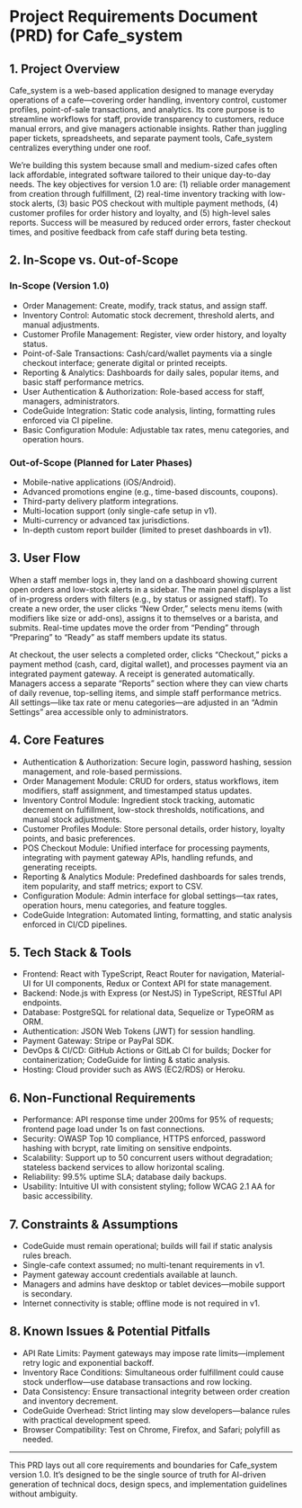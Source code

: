 # Project Requirements Document (PRD) for Cafe_system

## 1. Project Overview
Cafe_system is a web-based application designed to manage everyday operations of a cafe—covering order handling, inventory control, customer profiles, point-of-sale transactions, and analytics. Its core purpose is to streamline workflows for staff, provide transparency to customers, reduce manual errors, and give managers actionable insights. Rather than juggling paper tickets, spreadsheets, and separate payment tools, Cafe_system centralizes everything under one roof.

We’re building this system because small and medium-sized cafes often lack affordable, integrated software tailored to their unique day-to-day needs. The key objectives for version 1.0 are: (1) reliable order management from creation through fulfillment, (2) real-time inventory tracking with low-stock alerts, (3) basic POS checkout with multiple payment methods, (4) customer profiles for order history and loyalty, and (5) high-level sales reports. Success will be measured by reduced order errors, faster checkout times, and positive feedback from cafe staff during beta testing.

## 2. In-Scope vs. Out-of-Scope

### In-Scope (Version 1.0)
- Order Management: Create, modify, track status, and assign staff.
- Inventory Control: Automatic stock decrement, threshold alerts, and manual adjustments.
- Customer Profile Management: Register, view order history, and loyalty status.
- Point-of-Sale Transactions: Cash/card/wallet payments via a single checkout interface; generate digital or printed receipts.
- Reporting & Analytics: Dashboards for daily sales, popular items, and basic staff performance metrics.
- User Authentication & Authorization: Role-based access for staff, managers, administrators.
- CodeGuide Integration: Static code analysis, linting, formatting rules enforced via CI pipeline.
- Basic Configuration Module: Adjustable tax rates, menu categories, and operation hours.

### Out-of-Scope (Planned for Later Phases)
- Mobile-native applications (iOS/Android).
- Advanced promotions engine (e.g., time-based discounts, coupons).
- Third-party delivery platform integrations.
- Multi-location support (only single-cafe setup in v1).
- Multi-currency or advanced tax jurisdictions.
- In-depth custom report builder (limited to preset dashboards in v1).

## 3. User Flow

When a staff member logs in, they land on a dashboard showing current open orders and low-stock alerts in a sidebar. The main panel displays a list of in-progress orders with filters (e.g., by status or assigned staff). To create a new order, the user clicks “New Order,” selects menu items (with modifiers like size or add-ons), assigns it to themselves or a barista, and submits. Real-time updates move the order from “Pending” through “Preparing” to “Ready” as staff members update its status.

At checkout, the user selects a completed order, clicks “Checkout,” picks a payment method (cash, card, digital wallet), and processes payment via an integrated payment gateway. A receipt is generated automatically. Managers access a separate “Reports” section where they can view charts of daily revenue, top-selling items, and simple staff performance metrics. All settings—like tax rate or menu categories—are adjusted in an “Admin Settings” area accessible only to administrators.

## 4. Core Features
- Authentication & Authorization: Secure login, password hashing, session management, and role-based permissions.
- Order Management Module: CRUD for orders, status workflows, item modifiers, staff assignment, and timestamped status updates.
- Inventory Control Module: Ingredient stock tracking, automatic decrement on fulfillment, low-stock thresholds, notifications, and manual stock adjustments.
- Customer Profiles Module: Store personal details, order history, loyalty points, and basic preferences.
- POS Checkout Module: Unified interface for processing payments, integrating with payment gateway APIs, handling refunds, and generating receipts.
- Reporting & Analytics Module: Predefined dashboards for sales trends, item popularity, and staff metrics; export to CSV.
- Configuration Module: Admin interface for global settings—tax rates, operation hours, menu categories, and feature toggles.
- CodeGuide Integration: Automated linting, formatting, and static analysis enforced in CI/CD pipelines.

## 5. Tech Stack & Tools
- Frontend: React with TypeScript, React Router for navigation, Material-UI for UI components, Redux or Context API for state management.
- Backend: Node.js with Express (or NestJS) in TypeScript, RESTful API endpoints.
- Database: PostgreSQL for relational data, Sequelize or TypeORM as ORM.
- Authentication: JSON Web Tokens (JWT) for session handling.
- Payment Gateway: Stripe or PayPal SDK.
- DevOps & CI/CD: GitHub Actions or GitLab CI for builds; Docker for containerization; CodeGuide for linting & static analysis.
- Hosting: Cloud provider such as AWS (EC2/RDS) or Heroku.

## 6. Non-Functional Requirements
- Performance: API response time under 200ms for 95% of requests; frontend page load under 1s on fast connections.
- Security: OWASP Top 10 compliance, HTTPS enforced, password hashing with bcrypt, rate limiting on sensitive endpoints.
- Scalability: Support up to 50 concurrent users without degradation; stateless backend services to allow horizontal scaling.
- Reliability: 99.5% uptime SLA; database daily backups.
- Usability: Intuitive UI with consistent styling; follow WCAG 2.1 AA for basic accessibility.

## 7. Constraints & Assumptions
- CodeGuide must remain operational; builds will fail if static analysis rules breach.
- Single-cafe context assumed; no multi-tenant requirements in v1.
- Payment gateway account credentials available at launch.
- Managers and admins have desktop or tablet devices—mobile support is secondary.
- Internet connectivity is stable; offline mode is not required in v1.

## 8. Known Issues & Potential Pitfalls
- API Rate Limits: Payment gateways may impose rate limits—implement retry logic and exponential backoff.
- Inventory Race Conditions: Simultaneous order fulfillment could cause stock underflow—use database transactions and row locking.
- Data Consistency: Ensure transactional integrity between order creation and inventory decrement.
- CodeGuide Overhead: Strict linting may slow developers—balance rules with practical development speed.
- Browser Compatibility: Test on Chrome, Firefox, and Safari; polyfill as needed.

---

This PRD lays out all core requirements and boundaries for Cafe_system version 1.0. It’s designed to be the single source of truth for AI-driven generation of technical docs, design specs, and implementation guidelines without ambiguity.